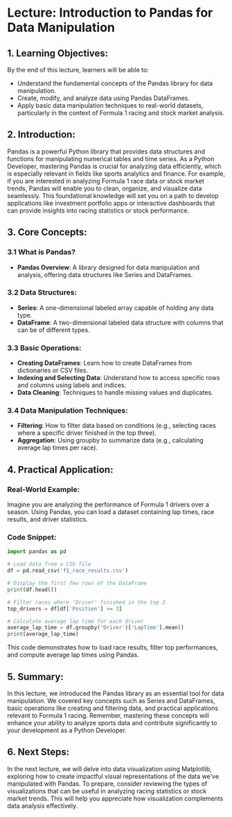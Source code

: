 # Lecture: Introduction to Pandas for Data Manipulation

## 1. Learning Objectives:
By the end of this lecture, learners will be able to:
- Understand the fundamental concepts of the Pandas library for data manipulation.
- Create, modify, and analyze data using Pandas DataFrames.
- Apply basic data manipulation techniques to real-world datasets, particularly in the context of Formula 1 racing and stock market analysis.

## 2. Introduction:
Pandas is a powerful Python library that provides data structures and functions for manipulating numerical tables and time series. As a Python Developer, mastering Pandas is crucial for analyzing data efficiently, which is especially relevant in fields like sports analytics and finance. For example, if you are interested in analyzing Formula 1 race data or stock market trends, Pandas will enable you to clean, organize, and visualize data seamlessly. This foundational knowledge will set you on a path to develop applications like investment portfolio apps or interactive dashboards that can provide insights into racing statistics or stock performance.

## 3. Core Concepts:
### 3.1 What is Pandas?
- **Pandas Overview**: A library designed for data manipulation and analysis, offering data structures like Series and DataFrames.
  
### 3.2 Data Structures:
- **Series**: A one-dimensional labeled array capable of holding any data type.
- **DataFrame**: A two-dimensional labeled data structure with columns that can be of different types.

### 3.3 Basic Operations:
- **Creating DataFrames**: Learn how to create DataFrames from dictionaries or CSV files.
- **Indexing and Selecting Data**: Understand how to access specific rows and columns using labels and indices.
- **Data Cleaning**: Techniques to handle missing values and duplicates.

### 3.4 Data Manipulation Techniques:
- **Filtering**: How to filter data based on conditions (e.g., selecting races where a specific driver finished in the top three).
- **Aggregation**: Using groupby to summarize data (e.g., calculating average lap times per race).

## 4. Practical Application:
### Real-World Example:
Imagine you are analyzing the performance of Formula 1 drivers over a season. Using Pandas, you can load a dataset containing lap times, race results, and driver statistics.

### Code Snippet:
```python
import pandas as pd

# Load data from a CSV file
df = pd.read_csv('f1_race_results.csv')

# Display the first few rows of the DataFrame
print(df.head())

# Filter races where 'Driver' finished in the top 3
top_drivers = df[df['Position'] <= 3]

# Calculate average lap time for each driver
average_lap_time = df.groupby('Driver')['LapTime'].mean()
print(average_lap_time)
```
This code demonstrates how to load race results, filter top performances, and compute average lap times using Pandas.

## 5. Summary:
In this lecture, we introduced the Pandas library as an essential tool for data manipulation. We covered key concepts such as Series and DataFrames, basic operations like creating and filtering data, and practical applications relevant to Formula 1 racing. Remember, mastering these concepts will enhance your ability to analyze sports data and contribute significantly to your development as a Python Developer.

## 6. Next Steps:
In the next lecture, we will delve into data visualization using Matplotlib, exploring how to create impactful visual representations of the data we've manipulated with Pandas. To prepare, consider reviewing the types of visualizations that can be useful in analyzing racing statistics or stock market trends. This will help you appreciate how visualization complements data analysis effectively.